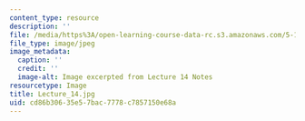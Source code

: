 ```yaml
---
content_type: resource
description: ''
file: /media/https%3A/open-learning-course-data-rc.s3.amazonaws.com/5-111sc-principles-of-chemical-science-fall-2014/cd86b30635e57bac7778c7857150e68a_Lecture_14.jpg
file_type: image/jpeg
image_metadata:
  caption: ''
  credit: ''
  image-alt: Image excerpted from Lecture 14 Notes
resourcetype: Image
title: Lecture_14.jpg
uid: cd86b306-35e5-7bac-7778-c7857150e68a
---
```

